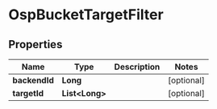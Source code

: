 # OspBucketTargetFilter

## Properties
Name | Type | Description | Notes
------------ | ------------- | ------------- | -------------
**backendId** | **Long** |  |  [optional]
**targetId** | **List&lt;Long&gt;** |  |  [optional]
